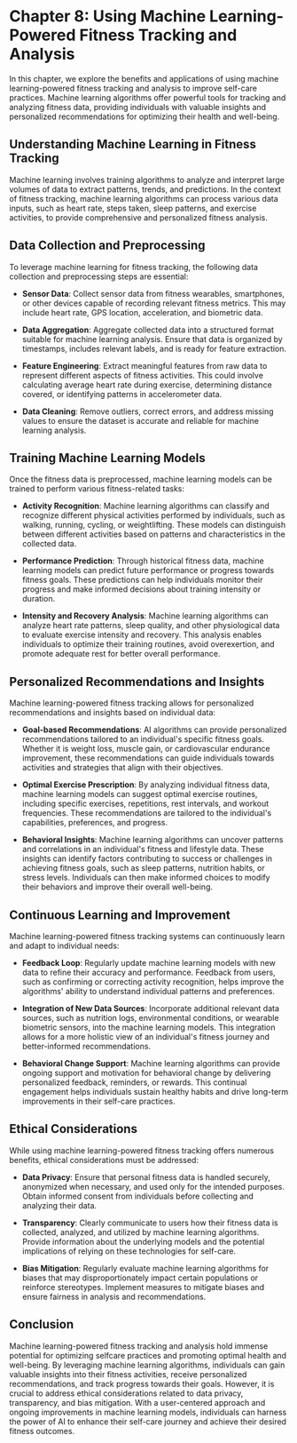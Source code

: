 Chapter 8: Using Machine Learning-Powered Fitness Tracking and Analysis
=======================================================================

In this chapter, we explore the benefits and applications of using machine learning-powered fitness tracking and analysis to improve self-care practices. Machine learning algorithms offer powerful tools for tracking and analyzing fitness data, providing individuals with valuable insights and personalized recommendations for optimizing their health and well-being.

Understanding Machine Learning in Fitness Tracking
--------------------------------------------------

Machine learning involves training algorithms to analyze and interpret large volumes of data to extract patterns, trends, and predictions. In the context of fitness tracking, machine learning algorithms can process various data inputs, such as heart rate, steps taken, sleep patterns, and exercise activities, to provide comprehensive and personalized fitness analysis.

Data Collection and Preprocessing
---------------------------------

To leverage machine learning for fitness tracking, the following data collection and preprocessing steps are essential:

* **Sensor Data**: Collect sensor data from fitness wearables, smartphones, or other devices capable of recording relevant fitness metrics. This may include heart rate, GPS location, acceleration, and biometric data.

* **Data Aggregation**: Aggregate collected data into a structured format suitable for machine learning analysis. Ensure that data is organized by timestamps, includes relevant labels, and is ready for feature extraction.

* **Feature Engineering**: Extract meaningful features from raw data to represent different aspects of fitness activities. This could involve calculating average heart rate during exercise, determining distance covered, or identifying patterns in accelerometer data.

* **Data Cleaning**: Remove outliers, correct errors, and address missing values to ensure the dataset is accurate and reliable for machine learning analysis.

Training Machine Learning Models
--------------------------------

Once the fitness data is preprocessed, machine learning models can be trained to perform various fitness-related tasks:

* **Activity Recognition**: Machine learning algorithms can classify and recognize different physical activities performed by individuals, such as walking, running, cycling, or weightlifting. These models can distinguish between different activities based on patterns and characteristics in the collected data.

* **Performance Prediction**: Through historical fitness data, machine learning models can predict future performance or progress towards fitness goals. These predictions can help individuals monitor their progress and make informed decisions about training intensity or duration.

* **Intensity and Recovery Analysis**: Machine learning algorithms can analyze heart rate patterns, sleep quality, and other physiological data to evaluate exercise intensity and recovery. This analysis enables individuals to optimize their training routines, avoid overexertion, and promote adequate rest for better overall performance.

Personalized Recommendations and Insights
-----------------------------------------

Machine learning-powered fitness tracking allows for personalized recommendations and insights based on individual data:

* **Goal-based Recommendations**: AI algorithms can provide personalized recommendations tailored to an individual's specific fitness goals. Whether it is weight loss, muscle gain, or cardiovascular endurance improvement, these recommendations can guide individuals towards activities and strategies that align with their objectives.

* **Optimal Exercise Prescription**: By analyzing individual fitness data, machine learning models can suggest optimal exercise routines, including specific exercises, repetitions, rest intervals, and workout frequencies. These recommendations are tailored to the individual's capabilities, preferences, and progress.

* **Behavioral Insights**: Machine learning algorithms can uncover patterns and correlations in an individual's fitness and lifestyle data. These insights can identify factors contributing to success or challenges in achieving fitness goals, such as sleep patterns, nutrition habits, or stress levels. Individuals can then make informed choices to modify their behaviors and improve their overall well-being.

Continuous Learning and Improvement
-----------------------------------

Machine learning-powered fitness tracking systems can continuously learn and adapt to individual needs:

* **Feedback Loop**: Regularly update machine learning models with new data to refine their accuracy and performance. Feedback from users, such as confirming or correcting activity recognition, helps improve the algorithms' ability to understand individual patterns and preferences.

* **Integration of New Data Sources**: Incorporate additional relevant data sources, such as nutrition logs, environmental conditions, or wearable biometric sensors, into the machine learning models. This integration allows for a more holistic view of an individual's fitness journey and better-informed recommendations.

* **Behavioral Change Support**: Machine learning algorithms can provide ongoing support and motivation for behavioral change by delivering personalized feedback, reminders, or rewards. This continual engagement helps individuals sustain healthy habits and drive long-term improvements in their self-care practices.

Ethical Considerations
----------------------

While using machine learning-powered fitness tracking offers numerous benefits, ethical considerations must be addressed:

* **Data Privacy**: Ensure that personal fitness data is handled securely, anonymized when necessary, and used only for the intended purposes. Obtain informed consent from individuals before collecting and analyzing their data.

* **Transparency**: Clearly communicate to users how their fitness data is collected, analyzed, and utilized by machine learning algorithms. Provide information about the underlying models and the potential implications of relying on these technologies for self-care.

* **Bias Mitigation**: Regularly evaluate machine learning algorithms for biases that may disproportionately impact certain populations or reinforce stereotypes. Implement measures to mitigate biases and ensure fairness in analysis and recommendations.

Conclusion
----------

Machine learning-powered fitness tracking and analysis hold immense potential for optimizing selfcare practices and promoting optimal health and well-being. By leveraging machine learning algorithms, individuals can gain valuable insights into their fitness activities, receive personalized recommendations, and track progress towards their goals. However, it is crucial to address ethical considerations related to data privacy, transparency, and bias mitigation. With a user-centered approach and ongoing improvements in machine learning models, individuals can harness the power of AI to enhance their self-care journey and achieve their desired fitness outcomes.
